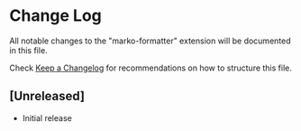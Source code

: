 # Change Log

All notable changes to the "marko-formatter" extension will be documented in this file.

Check [Keep a Changelog](http://keepachangelog.com/) for recommendations on how to structure this file.

## [Unreleased]

- Initial release